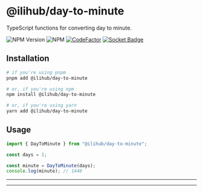 # @ilihub/day-to-minute

TypeScript functions for converting day to minute.

![NPM Version](https://img.shields.io/npm/v/%40ilihub%2Fday-to-minute?color=33cd56&logo=npm)
![NPM](https://img.shields.io/npm/l/%40ilihub%2Fday-to-minute)
[![CodeFactor](https://www.codefactor.io/repository/github/ilihub/npm/badge)](https://www.codefactor.io/repository/github/ilihub/npm)
[![Socket Badge](https://socket.dev/api/badge/npm/package/@ilihub/day-to-minute)](https://socket.dev/npm/package/@ilihub/day-to-minute)

## Installation

```bash
# if you're using pnpm
pnpm add @ilihub/day-to-minute

# or, if you're using npm
npm install @ilihub/day-to-minute

# or, if you're using yarn
yarn add @ilihub/day-to-minute
```

## Usage

```javascript
import { DayToMinute } from "@ilihub/day-to-minute";

const days = 1;

const minute = DayToMinute(days);
console.log(minute); // 1440
```

---

<!-- sponsors_and_backers_section_start -->

<!-- sponsors_and_backers_section_end -->

---
